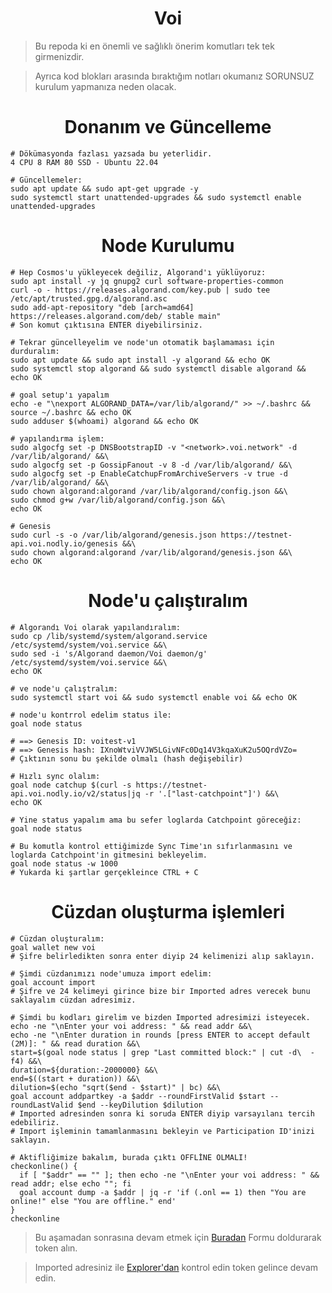 <h1 align="center">Voi</h1>

> Bu repoda ki en önemli ve sağlıklı önerim komutları tek tek girmenizdir.

> Ayrıca kod blokları arasında bıraktığım notları okumanız SORUNSUZ kurulum yapmanıza neden olacak.

<h1 align="center">Donanım ve Güncelleme</h1>

```console
# Dökümasyonda fazlası yazsada bu yeterlidir.
4 CPU 8 RAM 80 SSD - Ubuntu 22.04
```
```console
# Güncellemeler:
sudo apt update && sudo apt-get upgrade -y
sudo systemctl start unattended-upgrades && sudo systemctl enable unattended-upgrades
```

<h1 align="center">Node Kurulumu</h1>

```console
# Hep Cosmos'u yükleyecek değiliz, Algorand'ı yüklüyoruz:
sudo apt install -y jq gnupg2 curl software-properties-common
curl -o - https://releases.algorand.com/key.pub | sudo tee /etc/apt/trusted.gpg.d/algorand.asc
sudo add-apt-repository "deb [arch=amd64] https://releases.algorand.com/deb/ stable main"
# Son komut çıktısına ENTER diyebilirsiniz.

# Tekrar güncelleyelim ve node'un otomatik başlamaması için durduralım:
sudo apt update && sudo apt install -y algorand && echo OK
sudo systemctl stop algorand && sudo systemctl disable algorand && echo OK

# goal setup'ı yapalım
echo -e "\nexport ALGORAND_DATA=/var/lib/algorand/" >> ~/.bashrc && source ~/.bashrc && echo OK
sudo adduser $(whoami) algorand && echo OK

# yapılandırma işlem:
sudo algocfg set -p DNSBootstrapID -v "<network>.voi.network" -d /var/lib/algorand/ &&\
sudo algocfg set -p GossipFanout -v 8 -d /var/lib/algorand/ &&\
sudo algocfg set -p EnableCatchupFromArchiveServers -v true -d /var/lib/algorand/ &&\
sudo chown algorand:algorand /var/lib/algorand/config.json &&\
sudo chmod g+w /var/lib/algorand/config.json &&\
echo OK

# Genesis
sudo curl -s -o /var/lib/algorand/genesis.json https://testnet-api.voi.nodly.io/genesis &&\
sudo chown algorand:algorand /var/lib/algorand/genesis.json &&\
echo OK
```

<h1 align="center">Node'u çalıştıralım</h1>

```console
# Algorandı Voi olarak yapılandıralım:
sudo cp /lib/systemd/system/algorand.service /etc/systemd/system/voi.service &&\
sudo sed -i 's/Algorand daemon/Voi daemon/g' /etc/systemd/system/voi.service &&\
echo OK

# ve node'u çalıştralım:
sudo systemctl start voi && sudo systemctl enable voi && echo OK

# node'u kontrrol edelim status ile:
goal node status

# ==> Genesis ID: voitest-v1
# ==> Genesis hash: IXnoWtviVVJW5LGivNFc0Dq14V3kqaXuK2u5OQrdVZo=
# Çıktının sonu bu şekilde olmalı (hash değişebilir)

# Hızlı sync olalım:
goal node catchup $(curl -s https://testnet-api.voi.nodly.io/v2/status|jq -r '.["last-catchpoint"]') &&\
echo OK

# Yine status yapalım ama bu sefer loglarda Catchpoint göreceğiz:
goal node status

# Bu komutla kontrol ettiğimizde Sync Time'ın sıfırlanmasını ve loglarda Catchpoint'in gitmesini bekleyelim.
goal node status -w 1000
# Yukarda ki şartlar gerçekleince CTRL + C
```

<h1 align="center">Cüzdan oluşturma işlemleri</h1>

```console
# Cüzdan oluşturalım:
goal wallet new voi
# Şifre belirledikten sonra enter diyip 24 kelimenizi alıp saklayın.

# Şimdi cüzdanımızı node'umuza import edelim:
goal account import
# Şifre ve 24 kelimeyi girince bize bir Imported adres verecek bunu saklayalım cüzdan adresimiz.

# Şimdi bu kodları girelim ve bizden Imported adresimizi isteyecek.
echo -ne "\nEnter your voi address: " && read addr &&\
echo -ne "\nEnter duration in rounds [press ENTER to accept default (2M)]: " && read duration &&\
start=$(goal node status | grep "Last committed block:" | cut -d\  -f4) &&\
duration=${duration:-2000000} &&\
end=$((start + duration)) &&\
dilution=$(echo "sqrt($end - $start)" | bc) &&\
goal account addpartkey -a $addr --roundFirstValid $start --roundLastValid $end --keyDilution $dilution
# Imported adresinden sonra ki soruda ENTER diyip varsayılanı tercih edebiliriz.
# Import işleminin tamamlanmasını bekleyin ve Participation ID'inizi saklayın.

# Aktifliğimize bakalım, burada çıktı OFFLİNE OLMALI!
checkonline() {
  if [ "$addr" == "" ]; then echo -ne "\nEnter your voi address: " && read addr; else echo ""; fi
  goal account dump -a $addr | jq -r 'if (.onl == 1) then "You are online!" else "You are offline." end'
}
checkonline
```

> Bu aşamadan sonrasına devam etmek için [Buradan](https://docs.google.com/forms/d/e/1FAIpQLSehNL0nNP0mtIXK5j615vxQtzz6QQpYUKHTVN4irN6YpHjXfg/viewform) Formu doldurarak token alın.

> Imported adresiniz ile [Explorer'dan](https://app.dappflow.org/dashboard/home) kontrol edin token gelince devam edin.











